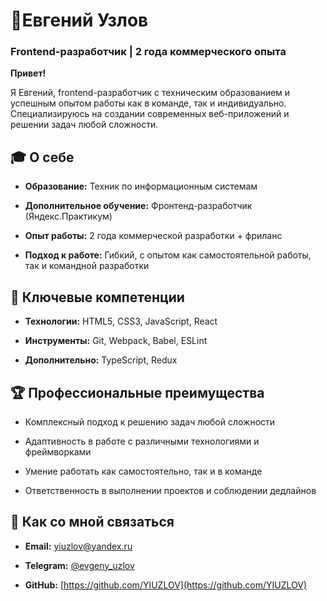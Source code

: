 # 👤Евгений Узлов
### Frontend-разработчик | 2 года коммерческого опыта

**Привет!**

Я Евгений, frontend-разработчик с техническим образованием и успешным опытом работы как в команде, так и индивидуально. Специализируюсь на создании современных веб-приложений и решении задач любой сложности.

## 🎓 О себе
* **Образование:** Техник по информационным системам

* **Дополнительное обучение:** Фронтенд-разработчик (Яндекс.Практикум)

* **Опыт работы:** 2 года коммерческой разработки + фриланс

* **Подход к работе:** Гибкий, с опытом как самостоятельной работы, так и командной разработки

## 🔧 Ключевые компетенции

* **Технологии:** HTML5, CSS3, JavaScript, React

* **Инструменты:** Git, Webpack, Babel, ESLint

* **Дополнительно:** TypeScript, Redux

## 🏆 Профессиональные преимущества

* Комплексный подход к решению задач любой сложности

* Адаптивность в работе с различными технологиями и фреймворками

* Умение работать как самостоятельно, так и в команде

* Ответственность в выполнении проектов и соблюдении дедлайнов

## 📧 Как со мной связаться
	
* **Email:** [yiuzlov@yandex.ru](mailto:yiuzlov@yandex.ru)

* **Telegram:** [@evgeny_uzlov](https://t.me/evgeny_uzlov)

* **GitHub:** [https://github.com/YIUZLOV](https://github.com/YIUZLOV)
